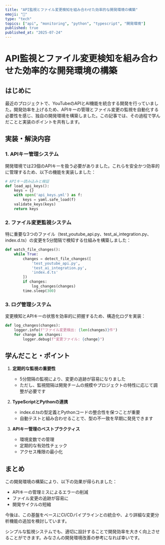 ```yaml
---
title: "API監視とファイル変更検知を組み合わせた効率的な開発環境の構築"
emoji: "👀"
type: "tech"
topics: ["api", "monitoring", "python", "typescript", "開発環境"]
published: true
published_at: "2025-07-24"
---
```


# API監視とファイル変更検知を組み合わせた効率的な開発環境の構築

## はじめに

最近のプロジェクトで、YouTubeのAPIとAI機能を統合する開発を行っていました。開発効率を上げるため、APIキーの管理とファイル変更の監視を自動化する必要性を感じ、独自の開発環境を構築しました。この記事では、その過程で学んだことと実装のポイントを共有します。

## 実装・解決内容

### 1. APIキー管理システム

開発環境では23個のAPIキーを扱う必要がありました。これらを安全かつ効率的に管理するため、以下の機能を実装しました：

```python
# APIキー読み込みと検証
def load_api_keys():
    keys = {}
    with open('api_keys.yml') as f:
        keys = yaml.safe_load(f)
    validate_keys(keys)
    return keys
```

### 2. ファイル変更監視システム

特に重要な3つのファイル（test_youtube_api.py、test_ai_integration.py、index.d.ts）の変更を5分間隔で検知する仕組みを構築しました：

```python
def watch_file_changes():
    while True:
        changes = detect_file_changes([
            'test_youtube_api.py',
            'test_ai_integration.py',
            'index.d.ts'
        ])
        if changes:
            log_changes(changes)
        time.sleep(300)
```

### 3. ログ管理システム

変更検知とAPIキーの状態を効率的に把握するため、構造化ログを実装：

```python
def log_changes(changes):
    logger.info(f"ファイル変更検出: {len(changes)}件")
    for change in changes:
        logger.debug(f"変更ファイル: {change}")
```

## 学んだこと・ポイント

1. **定期的な監視の重要性**
   - 5分間隔の監視により、変更の追跡が容易になりました
   - ただし、監視間隔は開発チームの規模やプロジェクトの特性に応じて調整が必要です

2. **TypeScriptとPythonの連携**
   - index.d.tsの型定義とPythonコードの整合性を保つことが重要
   - 自動テストと組み合わせることで、型の不一致を早期に発見できます

3. **APIキー管理のベストプラクティス**
   - 環境変数での管理
   - 定期的な有効性チェック
   - アクセス権限の最小化

## まとめ

この開発環境の構築により、以下の効果が得られました：

- APIキーの管理ミスによるエラーの削減
- ファイル変更の追跡が容易に
- 開発サイクルの短縮

今後は、この基盤をベースにCI/CDパイプラインとの統合や、より詳細な変更分析機能の追加を検討しています。

シンプルな監視システムでも、適切に設計することで開発効率を大きく向上させることができます。みなさんの開発環境改善の参考になれば幸いです。